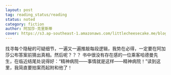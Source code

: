 ```yaml
---
layout: post
tag: reading_status/reading
status: noted
category: fiction
author: 阿加莎·克里斯蒂
cover: https://s3.ap-southeast-1.amazonaws.com/littlecheesecake.me/blog-post/books/东方快车谋杀案.jpg
---
```


找寻每个隐秘的可疑细节，一遍又一遍推敲每段逻辑，我势在必得，一定要在阿加莎公布答案前猜出真相。然后呢？？？ 书中很没有存在感的一位乘客哈德曼先生，在临近结尾处说得好：“精神病院——事情就是这样——精神病院！”读到这里，我简直要拍案而起附和他了！